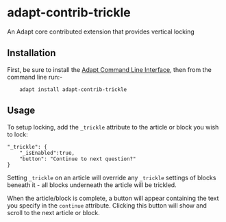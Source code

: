 adapt-contrib-trickle
=====================

An Adapt core contributed extension that provides vertical locking

Installation
------------

First, be sure to install the [Adapt Command Line Interface](https://github.com/adaptlearning/adapt-cli), then from the command line run:-

        adapt install adapt-contrib-trickle

Usage
-----
To setup locking, add the ``_trickle`` attribute to the article or block you wish to lock:

```
"_trickle": {
    "_isEnabled":true,
    "button": "Continue to next question?"
}
```

Setting ``_trickle`` on an article will override any ``_trickle`` settings of blocks beneath it - all blocks underneath the article will be trickled.

When the article/block is complete, a button will appear containing the text you specify in the ``continue`` attribute.
Clicking this button will show and scroll to the next article or block.
